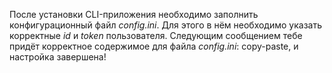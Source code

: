 После установки CLI\-приложения необходимо заполнить конфигурационный файл *config\.ini*\. Для этого в нём необходимо указать корректные *id* и *token* пользователя\. Следующим сообщением тебе придёт корректное содержимое для файла *config\.ini*: copy\-paste, и настройка завершена\!  